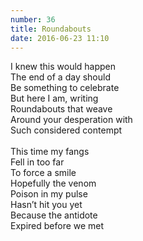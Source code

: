 ```yaml
---
number: 36
title: Roundabouts
date: 2016-06-23 11:10
---
```


I knew this would happen<br>
The end of a day should<br>
Be something to celebrate<br>
But here I am, writing<br>
Roundabouts that weave<br>
Around your desperation with<br>
Such considered contempt<br>
<br>
This time my fangs<br>
Fell in too far<br>
To force a smile<br>
Hopefully the venom<br>
Poison in my pulse<br>
Hasn’t hit you yet<br>
Because the antidote<br>
Expired before we met<br>